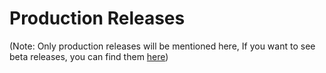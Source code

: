 # Production Releases
(Note: Only production releases will be mentioned here, If you want to see beta releases, you can find them [here](https://github.com/underwater-squad/subswap/releases))